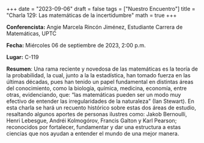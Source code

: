 +++
date  = "2023-09-06"
draft = false
tags  = ["Nuestro Encuentro"]
title = "Charla 129: Las matemáticas de la incertidumbre"
math  = true
+++

**Conferencista:** Angie Marcela Rincón Jiménez, Estudiante Carrera de Matemáticas, UPTC

**Fecha:** Miércoles 06 de septiembre de 2023, 2:00 p.m.

**Lugar:** C-119

**Resumen**: Una rama reciente y novedosa de las matemáticas es la teoría de la probabilidad, la cual, junto a la la estadística, han tomado fuerza en las últimas décadas, pues han tenido un papel fundamental en distintas áreas del conocimiento, como la biología, química, medicina, economía, entre otras, evidenciando, que: “las matemáticas pueden ser un modo muy efectivo de entender las irregularidades de la naturaleza" (Ian Stewart). En esta charla se hará un recuento histórico sobre estas dos áreas de estudio, resaltando algunos aportes de personas ilustres como: Jakob Bernoulli, Henri Lebesgue, Andréi Kolmogórov, Francis Galton y Karl Pearson; reconocidos por fortalecer, fundamentar y dar una estructura a estas ciencias que nos ayudan a entender el mundo de una mejor manera.
